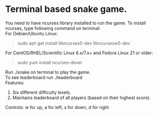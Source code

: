 # Terminal based snake game.
You need to have ncurses library installed to run the game. To install ncurses, type following command on terminal:\
For Debian/Ubuntu Linux:  
> sudo apt-get install libncurses5-dev libncursesw5-dev  

For CentOS/RHEL/Scientific Linux 6.x/7.x+ and Fedora Linux 21 or older:  
> sudo yum install ncurses-devel  

Run ./snake on terminal to play the game.  
To see leaderboard run ./leaderboard  
Features:  
1. Six different difficulty levels.
2. Maintains leaderboard of all players (based on their highest score).  

Controls: w for up, a for left, s for down, d for right
